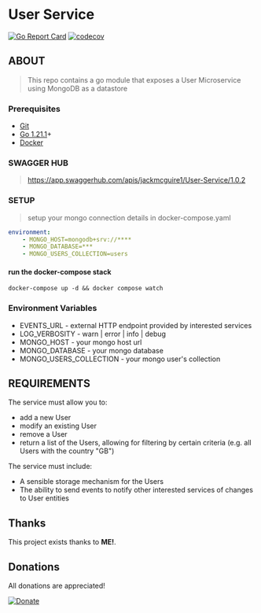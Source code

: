 # User Service

[![Go Report Card](https://goreportcard.com/badge/github.com/jackmcguire1/UserService)](https://goreportcard.com/report/github.com/jackmcguire1/UserService)
[![codecov](https://codecov.io/gh/jackmcguire1/UserService/graph/badge.svg?token=URT8YBBJFF)](https://codecov.io/gh/jackmcguire1/UserService)

[git]:    https://git-scm.com/
[golang]: https://golang.org/
[modules]: https://github.com/golang/go/wiki/Modules
[goLand]: https://www.jetbrains.com/go/
[golint]: https://github.com/golangci/golangci-lint
[docker]: https://www.docker.com/products/docker-desktop

## ABOUT
> This repo contains a go module that exposes a User Microservice using MongoDB as a datastore

### Prerequisites

- [Git][git]
- [Go 1.21.1][golang]+
- [Docker][docker]

### SWAGGER HUB
> https://app.swaggerhub.com/apis/jackmcguire1/User-Service/1.0.2

### SETUP
> setup your mongo connection details in docker-compose.yaml
```yaml
environment:
    - MONGO_HOST=mongodb+srv://****
    - MONGO_DATABASE=***
    - MONGO_USERS_COLLECTION=users
  ```

#### run the docker-compose stack
```shell
docker-compose up -d && docker compose watch
```

### Environment Variables
- EVENTS_URL - external HTTP endpoint provided by interested services
- LOG_VERBOSITY - warn | error | info | debug
- MONGO_HOST - your mongo host url
- MONGO_DATABASE - your mongo database
- MONGO_USERS_COLLECTION - your mongo user's collection

## REQUIREMENTS
The service must allow you to:
- add a new User
- modify an existing User
- remove a User
- return a list of the Users, allowing for filtering by certain criteria (e.g. all Users with the
country &quot;GB&quot;)

The service must include:
- A sensible storage mechanism for the Users
- The ability to send events to notify other interested services of changes to User entities

## Thanks

This project exists thanks to **ME!**.

## Donations
All donations are appreciated!

[![Donate](https://img.shields.io/badge/Donate-PayPal-green.svg)](http://paypal.me/crazyjack12)
